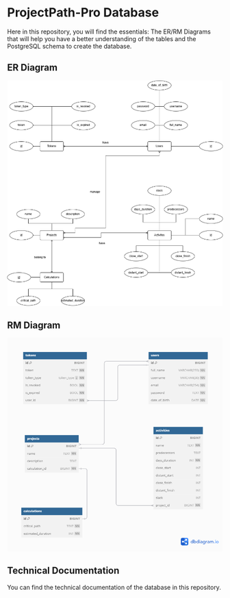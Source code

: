 # ProjectPath-Pro Database 

Here in this repository, you will find the essentials: The ER/RM Diagrams that will help you have a better understanding of the tables and the PostgreSQL schema to create the database. 

## ER Diagram

![ER Diagram of ProjectPath-Pro](assets/ProjectPath_ER.png "ProjectPath-Pro ER Diagram")

## RM Diagram

![RM Diagram of ProjectPath-Pro](assets/ProjectPathRM.png "ProjectPath-Pro RM Diagram")

## Technical Documentation

You can find the technical documentation of the database in this repository.